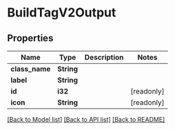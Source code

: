 # BuildTagV2Output

## Properties

Name | Type | Description | Notes
------------ | ------------- | ------------- | -------------
**class_name** | **String** |  | 
**label** | **String** |  | 
**id** | **i32** |  | [readonly]
**icon** | **String** |  | [readonly]

[[Back to Model list]](../README.md#documentation-for-models) [[Back to API list]](../README.md#documentation-for-api-endpoints) [[Back to README]](../README.md)


